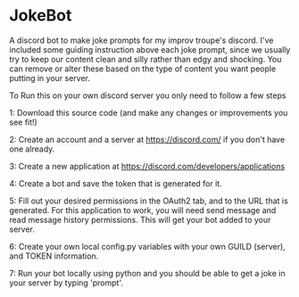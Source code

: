 # JokeBot
A discord bot to make joke prompts for my improv troupe's discord. I've included some guiding instruction
above each joke prompt, since we usually try to keep our content clean and silly rather than edgy and 
shocking. You can remove or alter these based on the type of content you want people putting in your
server. 


To Run this on your own discord server you only need to follow a few steps

1: Download this source code (and make any changes or improvements you see fit!)

2: Create an account and a server at https://discord.com/ if you don't have one already.

3: Create a new application at https://discord.com/developers/applications

4: Create a bot and save the token that is generated for it.

5: Fill out your desired permissions in the OAuth2 tab, and to the URL that is generated.
   For this application to work, you will need send message and read message history permissions.
   This will get your bot added to your server.

6: Create your own local config.py variables with your own GUILD (server), and TOKEN information.

7: Run your bot locally using python and you should be able to get a joke in your server by typing
   'prompt'.
